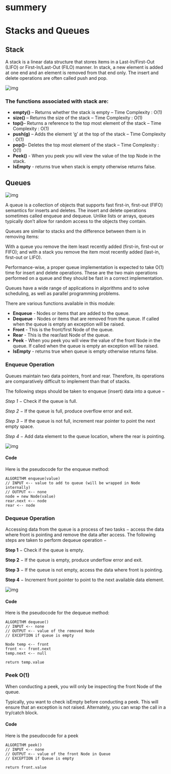 # summery
# Stacks and Queues

## Stack

A stack is a linear data structure that stores items in a Last-In/First-Out (LIFO) or First-In/Last-Out (FILO) manner. In stack, a new element is added at one end and an element is removed from that end only. The insert and delete operations are often called push and pop.

![img](https://encrypted-tbn0.gstatic.com/images?q=tbn%3AANd9GcToYm_ee6l4bYybKPwtL_13_ABsV8tNVZHEmQ&usqp=CAU)

### The functions associated with stack are:

* **empty()** – Returns whether the stack is empty – Time Complexity : O(1)
* **size()** – Returns the size of the stack – Time Complexity : O(1)
* **top()**– Returns a reference to the top most element of the stack – Time Complexity : O(1)
* **push(g)** – Adds the element ‘g’ at the top of the stack – Time Complexity : O(1)
* **pop()**– Deletes the top most element of the stack – Time Complexity : O(1)
* **Peek()** - When you peek you will view the value of the top Node in the stack.
* **IsEmpty** - returns true when stack is empty otherwise returns false.


## Queues 

![img](https://codefellows.github.io/common_curriculum/data_structures_and_algorithms/Code_401/class-10/resources/images/Queue.PNG)

A queue is a collection of objects that supports fast first-in, first-out (FIFO) semantics for inserts and deletes. The insert and delete operations sometimes called enqueue and dequeue. Unlike lists or arrays, queues typically don’t allow for random access to the objects they contain.

Queues are similar to stacks and the difference between them is in removing items:

With a queue you remove the item least recently added (first-in, first-out or FIFO); and with a stack you remove the item most recently added (last-in, first-out or LIFO).

Performance-wise, a proper queue implementation is expected to take O(1) time for insert and delete operations. These are the two main operations performed on a queue and they should be fast in a correct implementation.

Queues have a wide range of applications in algorithms and to solve scheduling, as well as parallel programming problems.

There are various functions available in this module:

* **Enqueue** - Nodes or items that are added to the queue.
* **Dequeue** - Nodes or items that are removed from the queue. If called when the queue is empty an exception will be raised.
* **Front** - This is the front/first Node of the queue.
* **Rear** - This is the rear/last Node of the queue.
* **Peek** - When you peek you will view the value of the front Node in the queue. If called when the queue is empty an exception will be raised.
* **IsEmpty** - returns true when queue is empty otherwise returns false.


### Enqueue Operation

Queues maintain two data pointers, front and rear. Therefore, its operations are comparatively difficult to implement than that of stacks.

The following steps should be taken to enqueue (insert) data into a queue −

*Step 1* − Check if the queue is full.

*Step 2* − If the queue is full, produce overflow error and exit.

*Step 3* − If the queue is not full, increment rear pointer to point the next empty space.

*Step 4* − Add data element to the queue location, where the rear is pointing.

![img](https://www.tutorialspoint.com/data_structures_algorithms/images/queue_enqueue_diagram.jpg)

#### Code

Here is the pseudocode for the enqueue method:

    ALGORITHM enqueue(value)
    // INPUT <-- value to add to queue (will be wrapped in Node internally)
    // OUTPUT <-- none
    node = new Node(value)
    rear.next <-- node
    rear <-- node

### Dequeue Operation

Accessing data from the queue is a process of two tasks − access the data where front is pointing and remove the data after access. The following steps are taken to perform dequeue operation −

**Step 1** − Check if the queue is empty.

**Step 2** − If the queue is empty, produce underflow error and exit.

**Step 3** − If the queue is not empty, access the data where front is pointing.

**Step 4** − Increment front pointer to point to the next available data element.

![img](https://www.tutorialspoint.com/data_structures_algorithms/images/queue_dequeue_diagram.jpg)

#### Code

Here is the pseudocode for the dequeue method:

    ALGORITHM dequeue()
    // INPUT <-- none
    // OUTPUT <-- value of the removed Node
    // EXCEPTION if queue is empty

    Node temp <-- front
    front <-- front.next
    temp.next <-- null

    return temp.value

### Peek O(1)

When conducting a peek, you will only be inspecting the front Node of the queue.

Typically, you want to check isEmpty before conducting a peek. This will ensure that an exception is not raised. Alternately, you can wrap the call in a try/catch block.

#### Code

Here is the pseudocode for a peek

    ALGORITHM peek()
    // INPUT <-- none
    // OUTPUT <-- value of the front Node in Queue
    // EXCEPTION if Queue is empty

    return front.value

